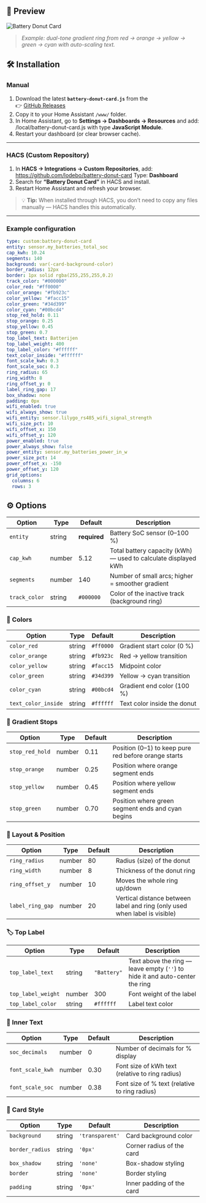## 📸 Preview

![Battery Donut Card](https://raw.githubusercontent.com/lodebo/marstek/main/donut.png)

> *Example: dual-tone gradient ring from red → orange → yellow → green → cyan with auto-scaling text.*


## 🛠️ Installation

### Manual

1. Download the latest **`battery-donut-card.js`** from the  
   👉 [GitHub Releases](https://github.com/lodebo/battery-donut-card/releases)
2. Copy it to your Home Assistant `/www/` folder.  
3. In Home Assistant, go to **Settings → Dashboards → Resources** and add:  /local/battery-donut-card.js
with type **JavaScript Module**.
4. Restart your dashboard (or clear browser cache).

---

### HACS (Custom Repository)

1. In **HACS → Integrations → Custom Repositories**, add:  https://github.com/lodebo/battery-donut-card
Type: **Dashboard**
2. Search for **“Battery Donut Card”** in HACS and install.  
3. Restart Home Assistant and refresh your browser.

> 💡 **Tip:** When installed through HACS, you don’t need to copy any files manually — HACS handles this automatically.

---

### Example configuration

```yaml
type: custom:battery-donut-card
entity: sensor.my_batteries_total_soc
cap_kwh: 10.24
segments: 140
background: var(-card-background-color)
border_radius: 12px
border: 1px solid rgba(255,255,255,0.2)
track_color: "#000000"
color_red: "#ff0000"
color_orange: "#fb923c"
color_yellow: "#facc15"
color_green: "#34d399"
color_cyan: "#00bcd4"
stop_red_hold: 0.11
stop_orange: 0.25
stop_yellow: 0.45
stop_green: 0.7
top_label_text: Batterijen
top_label_weight: 400
top_label_color: "#ffffff"
text_color_inside: "#ffffff"
font_scale_kwh: 0.3
font_scale_soc: 0.3
ring_radius: 65
ring_width: 8
ring_offset_y: 0
label_ring_gap: 17
box_shadow: none
padding: 0px
wifi_enabled: true
wifi_always_show: true
wifi_entity: sensor.lilygo_rs485_wifi_signal_strength
wifi_size_pct: 10
wifi_offset_x: 150
wifi_offset_y: 120
power_enabled: true
power_always_show: false
power_entity: sensor.my_batteries_power_in_w
power_size_pct: 14
power_offset_x: -150
power_offset_y: 120
grid_options:
  columns: 6
  rows: 3
```
## ⚙️ Options

| Option | Type | Default | Description |
|--------|------|----------|-------------|
| `entity` | string | **required** | Battery SoC sensor (0–100 %) |
| `cap_kwh` | number | 5.12 | Total battery capacity (kWh) — used to calculate displayed kWh |
| `segments` | number | 140 | Number of small arcs; higher = smoother gradient |
| `track_color` | string | `#000000` | Color of the inactive track (background ring) |

### 🎨 Colors
| Option | Type | Default | Description |
|--------|------|----------|-------------|
| `color_red` | string | `#ff0000` | Gradient start color (0 %) |
| `color_orange` | string | `#fb923c` | Red → yellow transition |
| `color_yellow` | string | `#facc15` | Midpoint color |
| `color_green` | string | `#34d399` | Yellow → cyan transition |
| `color_cyan` | string | `#00bcd4` | Gradient end color (100 %) |
| `text_color_inside` | string | `#ffffff` | Text color inside the donut |

### 🌈 Gradient Stops
| Option | Type | Default | Description |
|--------|------|----------|-------------|
| `stop_red_hold` | number | 0.11 | Position (0–1) to keep pure red before orange starts |
| `stop_orange` | number | 0.25 | Position where orange segment ends |
| `stop_yellow` | number | 0.45 | Position where yellow segment ends |
| `stop_green` | number | 0.70 | Position where green segment ends and cyan begins |

### 🧭 Layout & Position
| Option | Type | Default | Description |
|--------|------|----------|-------------|
| `ring_radius` | number | 80 | Radius (size) of the donut |
| `ring_width` | number | 8 | Thickness of the donut ring |
| `ring_offset_y` | number | 10 | Moves the whole ring up/down |
| `label_ring_gap` | number | 20 | Vertical distance between label and ring (only used when label is visible) |

### 🏷️ Top Label
| Option | Type | Default | Description |
|--------|------|----------|-------------|
| `top_label_text` | string | `"Battery"` | Text above the ring — leave empty (`''`) to hide it and auto-center the ring |
| `top_label_weight` | number | 300 | Font weight of the label |
| `top_label_color` | string | `#ffffff` | Label text color |

### 🔢 Inner Text
| Option | Type | Default | Description |
|--------|------|----------|-------------|
| `soc_decimals` | number | 0 | Number of decimals for % display |
| `font_scale_kwh` | number | 0.30 | Font size of kWh text (relative to ring radius) |
| `font_scale_soc` | number | 0.38 | Font size of % text (relative to ring radius) |

### 🧱 Card Style
| Option | Type | Default | Description |
|--------|------|----------|-------------|
| `background` | string | `'transparent'` | Card background color |
| `border_radius` | string | `'0px'` | Corner radius of the card |
| `box_shadow` | string | `'none'` | Box-shadow styling |
| `border` | string | `'none'` | Border styling |
| `padding` | string | `'0px'` | Inner padding of the card |







